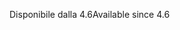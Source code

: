 <span data-ttu-id="6e89c-101">Disponibile dalla 4.6</span><span class="sxs-lookup"><span data-stu-id="6e89c-101">Available since 4.6</span></span>